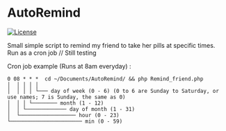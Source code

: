 # AutoRemind
[![License](https://img.shields.io/badge/License-Apache%202.0-blue.svg)](https://opensource.org/licenses/Apache-2.0)

Small simple script to remind my friend to take her pills at specific times.
Run as a cron job // Still testing

Cron job example (Runs at 8am everyday) :
```
0 08 * * *  cd ~/Documents/AutoRemind/ && php Remind_friend.php
│  │ │ │ │
│  │ │ │ └─── day of week (0 - 6) (0 to 6 are Sunday to Saturday, or use names; 7 is Sunday, the same as 0)
│  │ │ └──────── month (1 - 12)
│  │ └───────────── day of month (1 - 31)
│  └────────────────── hour (0 - 23)
└─────────────────────── min (0 - 59)
```

